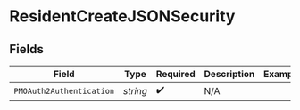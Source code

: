 # ResidentCreateJSONSecurity


## Fields

| Field                    | Type                     | Required                 | Description              | Example                  |
| ------------------------ | ------------------------ | ------------------------ | ------------------------ | ------------------------ |
| `PMOAuth2Authentication` | *string*                 | :heavy_check_mark:       | N/A                      |                          |